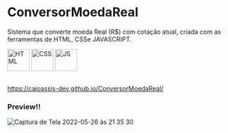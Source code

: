 # ConversorMoedaReal
Sistema que converte moeda Real (R$) com cotação atual, criada com as ferramentas de HTML, CSSe JAVASCRIPT.

<div style="display:inline_block" >
<img align="center" alt="HTML" src="https://cdn-icons-png.flaticon.com/512/1051/1051277.png?w=360" style="height:50px; width:auto" target="_blank">
<img align="center" alt="CSS" src="https://upload.wikimedia.org/wikipedia/commons/thumb/6/62/CSS3_logo.svg/800px-CSS3_logo.svg.png" style="height:50px; width:auto" target="_blank">
<img align="center" alt="JS" src="https://upload.wikimedia.org/wikipedia/commons/3/3b/Javascript_Logo.png" style="height:50px; width:auto" target="_blank"><br/><br/>

https://caioassis-dev.github.io/ConversorMoedaReal/

### Preview!!  
  
![Captura de Tela 2022-05-26 às 21 35 30](https://user-images.githubusercontent.com/61170444/170605654-1ae85aa1-e551-4f1e-9798-89a087ca0b45.png)  
